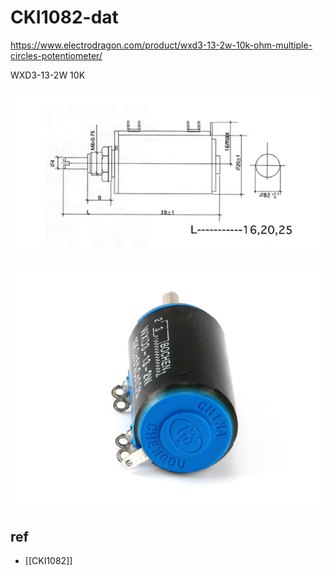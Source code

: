 
# CKI1082-dat


https://www.electrodragon.com/product/wxd3-13-2w-10k-ohm-multiple-circles-potentiometer/

WXD3-13-2W 10K


![](2025-02-16-18-36-53.png)


![](2025-02-16-18-37-18.png)


## ref 

- [[CKI1082]]